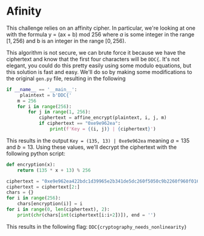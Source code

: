# Afinity
This challenge relies on an affinity cipher. In particular, we're looking at one with the formula y = (ax + b) mod 256 where $a$ is some integer in the range $[1, 256)$ and b is an integer in the range $[0, 256)$.

This algorithm is not secure, we can brute force it because we have the ciphertext and know that the first four characters will be `DDC{`. It's not elegant, you could do this pretty easily using some modulo equations, but this solution is fast and easy. We'll do so by making some modifications to the original `gen.py` file, resulting in the following
```python
if __name__ == '__main__':
	 plaintext = b'DDC{'
    m = 256
    for i in range(256):
        for j in range(1, 256):
            ciphertext = affine_encrypt(plaintext, i, j, m)
            if ciphertext == "0xe9e962ea":
                print(f'Key = {(i, j)} | {ciphertext}')
```
This results in the output `Key = (135, 13) | 0xe9e962ea` meaning $a = 135$ and $b = 13$. Using these values, we'll decrypt the ciphertext with the following python script:
```Python
def encryption(x):
	return (135 * x + 13) % 256

ciphertext = "0xe9e962ea422bdc1d39965e2b341de5dc260f5050c9b2260f960f016c0f50342b6c39dcf8"
ciphertext = ciphertext[2:]
chars = {}
for i in range(256):
	chars[encryption(i)] = i
for i in range(0, len(ciphertext), 2):
	print(chr(chars[int(ciphertext[i:i+2])]), end = '')
```
This results in the following flag: `DDC{cryptography_needs_nonlinearity}`
